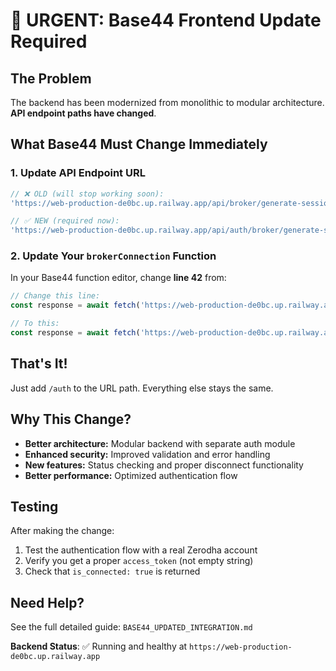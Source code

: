 # 🚨 URGENT: Base44 Frontend Update Required

## **The Problem**
The backend has been modernized from monolithic to modular architecture. **API endpoint paths have changed**.

## **What Base44 Must Change Immediately**

### **1. Update API Endpoint URL**
```javascript
// ❌ OLD (will stop working soon):
'https://web-production-de0bc.up.railway.app/api/broker/generate-session'

// ✅ NEW (required now):
'https://web-production-de0bc.up.railway.app/api/auth/broker/generate-session'
```

### **2. Update Your `brokerConnection` Function**
In your Base44 function editor, change **line 42** from:
```javascript
// Change this line:
const response = await fetch('https://web-production-de0bc.up.railway.app/api/broker/generate-session', {

// To this:
const response = await fetch('https://web-production-de0bc.up.railway.app/api/auth/broker/generate-session', {
```

## **That's It!**
Just add `/auth` to the URL path. Everything else stays the same.

## **Why This Change?**
- **Better architecture:** Modular backend with separate auth module
- **Enhanced security:** Improved validation and error handling  
- **New features:** Status checking and proper disconnect functionality
- **Better performance:** Optimized authentication flow

## **Testing**
After making the change:
1. Test the authentication flow with a real Zerodha account
2. Verify you get a proper `access_token` (not empty string)
3. Check that `is_connected: true` is returned

## **Need Help?**
See the full detailed guide: `BASE44_UPDATED_INTEGRATION.md`

**Backend Status**: ✅ Running and healthy at `https://web-production-de0bc.up.railway.app` 